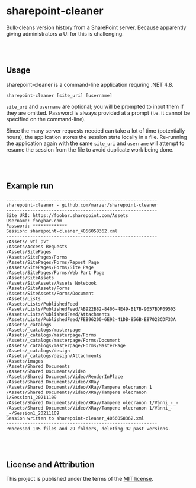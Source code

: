 # sharepoint-cleaner
Bulk-cleans version history from a SharePoint server. Because apparently giving administrators a UI for this is challenging.

<br><br>

## Usage
sharepoint-cleaner is a command-line application requring .NET 4.8.
```
sharepoint-cleaner [site_uri] [username]
```

`site_uri` and `username` are optional; you will be prompted to input them if they are omitted.
Password is always provided at a prompt (i.e. it cannot be specified on the command-line).

Since the many server requests needed can take a lot of time (potentially hours), the application stores the session state locally in a file.
Re-running the application again with the same `site_uri` and `username` will attempt to resume the session from the
file to avoid duplicate work being done.

<br><br>

## Example run
```
---------------------------------------------------------
sharepoint-cleaner - github.com/marzer/sharepoint-cleaner
---------------------------------------------------------
Site URI: https://foobar.sharepoint.com/Assets
Username: foo@bar.com
Password: *************
Session: sharepoint-cleaner_4056058362.xml
---------------------------------------------------------
/Assets/_vti_pvt
/Assets/Access Requests
/Assets/SitePages
/Assets/SitePages/Forms
/Assets/SitePages/Forms/Repost Page
/Assets/SitePages/Forms/Site Page
/Assets/SitePages/Forms/Web Part Page
/Assets/SiteAssets
/Assets/SiteAssets/Assets Notebook
/Assets/SiteAssets/Forms
/Assets/SiteAssets/Forms/Document
/Assets/Lists
/Assets/Lists/PublishedFeed
/Assets/Lists/PublishedFeed/AB922B82-8406-4E49-B17B-9057BDF09503
/Assets/Lists/PublishedFeed/Attachments
/Assets/Lists/PublishedFeed/FEB96200-6E92-41DB-856B-E8702BCDF33A
/Assets/_catalogs
/Assets/_catalogs/masterpage
/Assets/_catalogs/masterpage/Forms
/Assets/_catalogs/masterpage/Forms/Document
/Assets/_catalogs/masterpage/Forms/MasterPage
/Assets/_catalogs/design
/Assets/_catalogs/design/Attachments
/Assets/images
/Assets/Shared Documents
/Assets/Shared Documents/Video
/Assets/Shared Documents/Video/RenderInPlace
/Assets/Shared Documents/Video/XRay
/Assets/Shared Documents/Video/XRay/Tampere olecranon 1
/Assets/Shared Documents/Video/XRay/Tampere olecranon 1/Session1_20211109
/Assets/Shared Documents/Video/XRay/Tampere olecranon 1/Vänni_-_-
/Assets/Shared Documents/Video/XRay/Tampere olecranon 1/Vänni_-_-/Session1_20211109
Session written to sharepoint-cleaner_4056058362.xml
---------------------------------------------------------
Processed 105 files and 29 folders, deleting 92 past versions.
```

<br><br>

## License and Attribution
This project is published under the terms of the [MIT license](https://github.com/marzer/sharepoint-cleaner/blob/main/LICENSE.txt).

